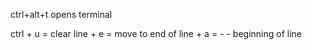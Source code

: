 ctrl+alt+t opens terminal

ctrl + u = clear line
     + e = move to end of line
     + a =   -  -  beginning of line
